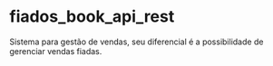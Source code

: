 # fiados_book_api_rest
Sistema para gestão de vendas, seu diferencial é a possibilidade de gerenciar vendas fiadas.
